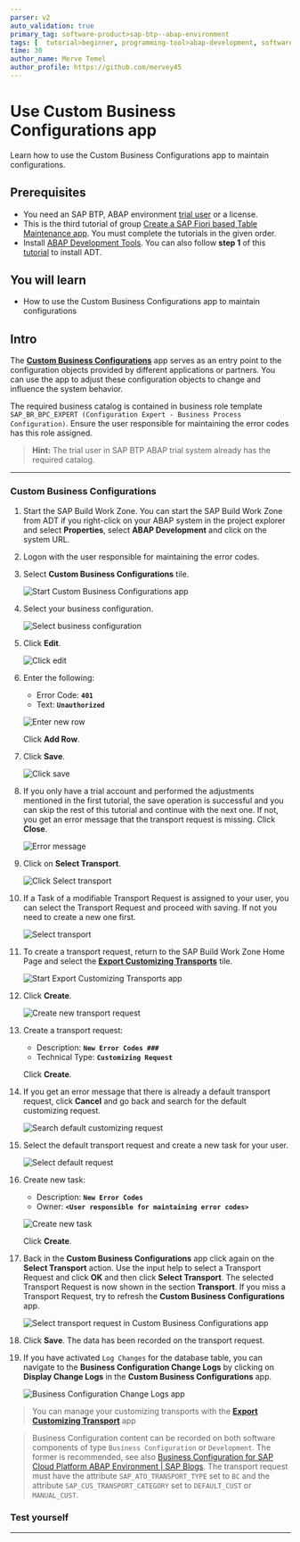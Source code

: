 ```yaml
---
parser: v2
auto_validation: true
primary_tag: software-product>sap-btp--abap-environment
tags: [  tutorial>beginner, programming-tool>abap-development, software-product>sap-business-technology-platform ]
time: 30
author_name: Merve Temel
author_profile: https://github.com/mervey45
---
```


# Use Custom Business Configurations app
<!-- description --> Learn how to use the Custom Business Configurations app to maintain configurations.

## Prerequisites  
- You need an SAP BTP, ABAP environment [trial user](abap-environment-trial-onboarding) or a license.
- This is the third tutorial of group [Create a SAP Fiori based Table Maintenance app](group.abap-env-factory). You must complete the tutorials in the given order.
- Install [ABAP Development Tools](https://tools.hana.ondemand.com/#abap). You can also follow **step 1** of this [tutorial](abap-install-adt) to install ADT.


## You will learn  
- How to use the Custom Business Configurations app to maintain configurations


## Intro
The [**Custom Business Configurations**](https://help.sap.com/viewer/65de2977205c403bbc107264b8eccf4b/Cloud/en-US/76384d8e68e646d6ae5ce8977412cbb4.html) app serves as an entry point to the configuration objects provided by different applications or partners. You can use the app to adjust these configuration objects to change and influence the system behavior.

The required business catalog is contained in business role template `SAP_BR_BPC_EXPERT (Configuration Expert - Business Process Configuration)`. Ensure the user responsible for maintaining the error codes has this role assigned.

>**Hint:** The trial user in SAP BTP ABAP trial system already has the required catalog.

---
### Custom Business Configurations


  1. Start the SAP Build Work Zone. You can start the SAP Build Work Zone from ADT if you right-click on your ABAP system in the project explorer and select **Properties**, select **ABAP Development** and click on the system URL.

  2. Logon with the user responsible for maintaining the error codes.

  3. Select **Custom Business Configurations** tile.

      ![Start Custom Business Configurations app](m.png)

  4. Select your business configuration.

      ![Select business configuration](m2.png)

  5. Click **Edit**.

      ![Click edit](m3.png)

  6. Enter the following:
     - Error Code: **`401`**
     - Text: **`Unauthorized`**

     ![Enter new row](m4.png)

     Click **Add Row**.

  7. Click **Save**.

     ![Click save](m5.png)

  8. If you only have a trial account and performed the adjustments mentioned in the first tutorial, the save operation is successful and you can skip the rest of this tutorial and continue with the next one. If not, you get an error message that the transport request is missing. Click **Close**.

      ![Error message](m6.png)

9. Click on **Select Transport**.

    ![Click Select transport](m7.png)

10. If a Task of a modifiable Transport Request is assigned to your user, you can select the Transport Request and proceed with saving. If not you need to create a new one first.

    ![Select transport](m8.png)

11. To create a transport request, return to the SAP Build Work Zone Home Page and select the [**Export Customizing Transports**](https://help.sap.com/viewer/65de2977205c403bbc107264b8eccf4b/Cloud/en-US/fa7366c3888848bd94566104ac52e627.html) tile.

     ![Start Export Customizing Transports app](m9.png)

12. Click **Create**.

     ![Create new transport request](m10.png)

13. Create a transport request:
    - Description: **`New Error Codes ###`**
    - Technical Type: **`Customizing Request`**

    Click **Create**.

14. If you get an error message that there is already a default transport request, click **Cancel** and go back and search for the default customizing request.

    ![Search default customizing request](m12.png)

15. Select the default transport request and create a new task for your user.

    ![Select default request](m13.png)

16. Create new task:
    - Description: **`New Error Codes`**
    - Owner: **`<User responsible for maintaining error codes>`**

    ![Create new task](m15.png)

    Click **Create**.

17. Back in the **Custom Business Configurations** app click again on the **Select Transport** action. Use the input help to select a Transport Request and click **OK** and then click **Select Transport**. The selected Transport Request is now shown in the section **Transport**. If you miss a Transport Request, try to refresh the **Custom Business Configurations** app.

    ![Select transport request in Custom Business Configurations app](m16.png)

18. Click **Save**. The data has been recorded on the transport request.

19. If you have activated `Log Changes` for the database table, you can navigate to the **Business Configuration Change Logs** by clicking on **Display Change Logs** in the **Custom Business Configurations** app.


    ![Business Configuration Change Logs app](m17.png)
     
>You can manage your customizing transports with the [**Export Customizing Transport**](https://help.sap.com/viewer/65de2977205c403bbc107264b8eccf4b/Cloud/en-US/fa7366c3888848bd94566104ac52e627.html) app

>Business Configuration content can be recorded on both software components of type `Business Configuration` or `Development`. The former is recommended, see also [Business Configuration for SAP Cloud Platform ABAP Environment | SAP Blogs](https://blogs.sap.com/2019/12/20/business-configuration-for-sap-cloud-platform-abap-environment/). The transport request must have the attribute `SAP_ATO_TRANSPORT_TYPE` set to `BC` and the attribute `SAP_CUS_TRANSPORT_CATEGORY` set to `DEFAULT_CUST` or `MANUAL_CUST`.



### Test yourself


---

